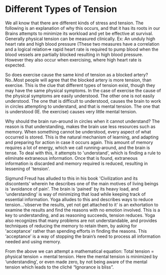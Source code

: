 # Different Types of Tension

We all know that there are different kinds of stress and tension. The following is an explanation of why this occurs, and that it has its roots in our Brains attempts to minimize its workload and yet be effective at survival.
Generally physical tension can be measured clinically. Ex:  An unduly high heart rate and high blood pressure (These two measures have a correlation and a logical relation=> rapid heart rate is required to pump blood when the blood vessels are partially blocked resulting in high blood pressure. However   they also occur when exercising, where high heart rate is expected.

So does exercise cause the same kind of tension as a blocked artery?
No..Most people will agree that the blocked artery is more tension, than exercise.
This is the clue that different types of tension exist, though they may have the same physical symptoms. In the case of exercise the cause of the physical symptoms are easily understood. The other one  is not easily understood. The one that is difficult to understood, causes the brain to work in circles attempting to understand, and that is mental tension. The one that is understood (IE. the exercise) causes very little mental tension.

Why should the brain run-around in circles when it cannot understand? The reason is that understanding, makes the brain use less resources such as memory. When something cannot be understood, every aspect of what occurred is stored. This is the natural mechanism of learning, and adapting and preparing for action in case it occurs again. This amount of memory requires a lot of energy, which we call running-around, and the brain is tense. To deal with this, it attempts to 'understand', which is finding a rule to eliminate extraneous information.  Once that is found, extraneous information is discarded and memory required is reduced, resulting in lessening of 'tension'.

Sigmund Freud has alluded to this in his book 'Civilization and its discontents' wherein he describes one of the main motives of living beings is 'avoidance of pain'.  The brain is 'pained' by its heavy load, and 'understanding' is way of minimizing that load while keeping track of essential information.
Yoga alludes to this and describes ways to reduce tension...'observe the results, yet not get attached to it' is an exhortation to examine the results and find the reasons with no emotion involved. This is a key to understanding, and as reasoning succeeds, tension reduces. Yoga also recognizes that many problems are not understandable, and provides techniques of reducing the memory to retain them, by asking for 'acceptance' rather than spending efforts in finding the reasons.  This ‘acceptance’ is a way of stopping  the brain’s need to process  all information needed and using memory. 

From the above we can attempt a mathematical equation:
Total tension = physical tension + mental tension.
Here the mental tension is minimized by ‘understanding’, or even made zero, by not being aware of the mental tension which leads to the cliché “Ignorance is bliss”.